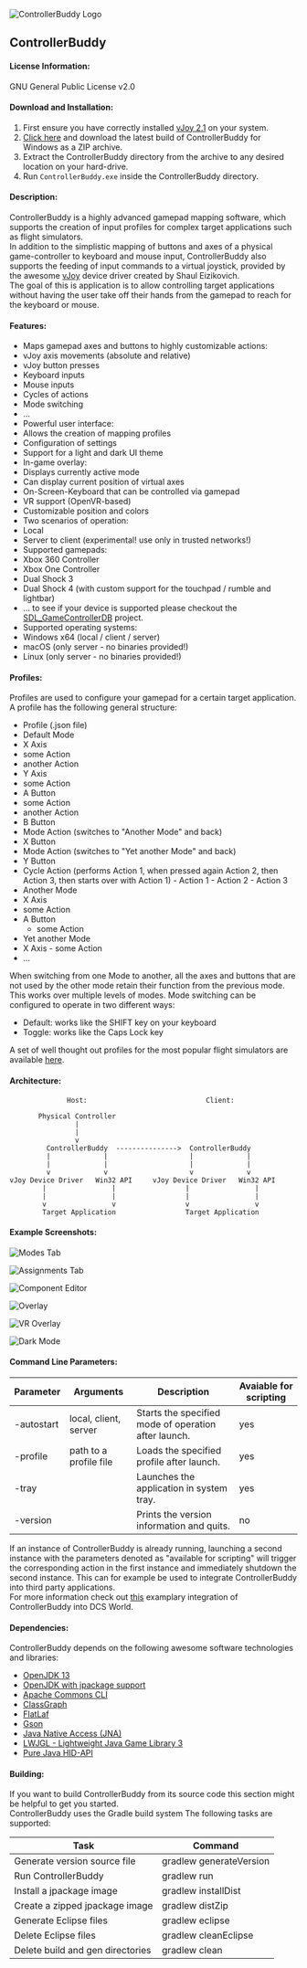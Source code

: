 ![ControllerBuddy Logo](https://github.com/bwRavencl/ControllerBuddy/raw/master/src/main/resources/icon_128.png
"ControllerBuddy")
## ControllerBuddy

#### License Information:
GNU General Public License v2.0

#### Download and Installation:
1. First ensure you have correctly installed [vJoy 2.1](http://vjoystick.sourceforge.net) on your system.
2. [Click here](https://github.com/bwRavencl/ControllerBuddy/releases/latest) and download the latest build of ControllerBuddy for Windows as a ZIP archive.
3. Extract the ControllerBuddy directory from the archive to any desired location on your hard-drive.
4. Run `ControllerBuddy.exe` inside the ControllerBuddy directory.

#### Description:
ControllerBuddy is a highly advanced gamepad mapping software, which supports the creation of input profiles for complex target applications such as flight simulators.  
In addition to the simplistic mapping of buttons and axes of a physical game-controller to keyboard and mouse input, ControllerBuddy also supports the feeding of input commands to a virtual joystick, provided by the awesome [vJoy](http://vjoystick.sourceforge.net) device driver created by Shaul Eizikovich.  
The goal of this is application is to allow controlling target applications without having the user take off their hands from the gamepad to reach for the keyboard or mouse.

#### Features:
- Maps gamepad axes and buttons to highly customizable actions:
 - vJoy axis movements (absolute and relative)
 - vJoy button presses
 - Keyboard inputs
 - Mouse inputs
 - Cycles of actions
 - Mode switching
 - ...
- Powerful user interface:
 - Allows the creation of mapping profiles
 - Configuration of settings
 - Support for a light and dark UI theme
- In-game overlay:
 - Displays currently active mode
 - Can display current position of virtual axes
 - On-Screen-Keyboard that can be controlled via gamepad
 - VR support (OpenVR-based)
 - Customizable position and colors
- Two scenarios of operation:
 - Local
 - Server to client (experimental! use only in trusted networks!)
- Supported gamepads:
 - Xbox 360 Controller
 - Xbox One Controller
 - Dual Shock 3
 - Dual Shock 4 (with custom support for the touchpad / rumble and lightbar)
 - ... to see if your device is supported please checkout the [SDL_GameControllerDB](https://github.com/gabomdq/SDL_GameControllerDB) project.
- Supported operating systems:
 - Windows x64 (local / client / server)
 - macOS (only server - no binaries provided!)
 - Linux (only server - no binaries provided!)

#### Profiles:
Profiles are used to configure your gamepad for a certain target application.  
A profile has the following general structure:

- Profile (.json file)
 - Default Mode
  - X Axis
   - some Action
   - another Action
  - Y Axis
   - some Action
  - A Button
   - some Action
   - another Action
  - B Button
   - Mode Action (switches to "Another Mode" and back)
  - X Button
   - Mode Action (switches to "Yet another Mode" and back)
  - Y Button
   - Cycle Action (performs Action 1, when pressed again Action 2, then Action 3, then starts over with Action 1)
    - Action 1
    - Action 2
    - Action 3
 - Another Mode 
  - X Axis
   - some Action
  - A Button
    - some Action
  - Yet another Mode
   - X Axis
    - some Action
 - ...

When switching from one Mode to another, all the axes and buttons that are not used by the other mode retain their function from the previous mode. This works over multiple levels of modes.
Mode switching can be configured to operate in two different ways:
- Default: works like the SHIFT key on your keyboard
- Toggle: works like the Caps Lock key

A set of well thought out profiles for the most popular flight simulators are available [here](https://github.com/bwRavencl/ControllerBuddy-Profiles).

#### Architecture:
```
              Host:                             Client:

       Physical Controller
                |
                |
                v
         ControllerBuddy  --------------->  ControllerBuddy
         |             |                    |             |
         |             |                    |             |
         v             v                    v             v
vJoy Device Driver   Win32 API     vJoy Device Driver   Win32 API
        |                |                 |                |
        |                |                 |                |
        v                v                 v                v
        Target Application                 Target Application
```

#### Example Screenshots:
![Modes Tab](https://github.com/bwRavencl/ControllerBuddy/raw/master/example_screenshot_1.png)

![Assignments Tab](https://github.com/bwRavencl/ControllerBuddy/raw/master/example_screenshot_2.png)

![Component Editor](https://github.com/bwRavencl/ControllerBuddy/raw/master/example_screenshot_3.png)

![Overlay](https://github.com/bwRavencl/ControllerBuddy/raw/master/example_screenshot_4.png)

![VR Overlay](https://github.com/bwRavencl/ControllerBuddy/raw/master/example_screenshot_5.png)

![Dark Mode](https://github.com/bwRavencl/ControllerBuddy/raw/master/example_screenshot_6.png)

#### Command Line Parameters:

| Parameter  | Arguments               | Description                                          | Avaiable for scripting |
| ---------- | ----------------------- | ---------------------------------------------------- | ---------------------- |
| -autostart | local, client, server   | Starts the specified mode of operation after launch. | yes                    |
| -profile   | path to a profile file  | Loads the specified profile after launch.            | yes                    |
| -tray      |                         | Launches the application in system tray.             | yes                    |
| -version   |                         | Prints the version information and quits.            | no                     |

If an instance of ControllerBuddy is already running, launching a second instance with the parameters denoted as "available for scripting" will trigger the corresponding action in the first instance and immediately shutdown the second instance. This can for example be used to integrate ControllerBuddy into third party applications.  
For more information check out [this](https://github.com/bwRavencl/ControllerBuddy-DCS-Integration) examplary integration of ControllerBuddy into DCS World.

#### Dependencies:
ControllerBuddy depends on the following awesome software technologies and libraries:
- [OpenJDK 13](https://jdk.java.net/13/)
- [OpenJDK with jpackage support](https://jdk.java.net/jpackage/)
- [Apache Commons CLI](https://commons.apache.org/proper/commons-cli)
- [ClassGraph](https://github.com/classgraph/classgraph)
- [FlatLaf](https://www.formdev.com/flatlaf/)
- [Gson](https://github.com/google/gson)
- [Java Native Access (JNA)](https://github.com/java-native-access/jna)
- [LWJGL - Lightweight Java Game Library 3](https://www.lwjgl.org)
- [Pure Java HID-API](https://github.com/nyholku/purejavahidapi)

#### Building:
If you want to build ControllerBuddy from its source code this section might be helpful to get you started.  
ControllerBuddy uses the Gradle build system 
The following tasks are supported:

| Task                             | Command                 |
| -------------------------------- | ----------------------- |
| Generate version source file     | gradlew generateVersion |
| Run ControllerBuddy              | gradlew run             |
| Install a jpackage image         | gradlew installDist     |
| Create a zipped jpackage image   | gradlew distZip         |
| Generate Eclipse files           | gradlew eclipse         |
| Delete Eclipse files             | gradlew cleanEclipse    |
| Delete build and gen directories | gradlew clean           |
